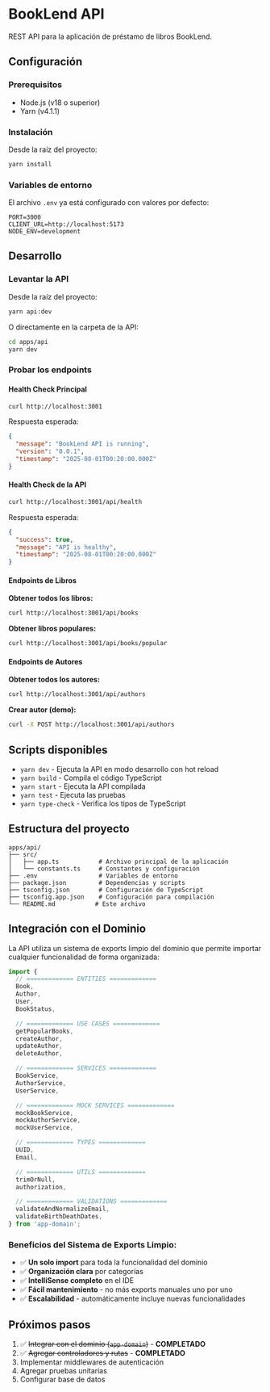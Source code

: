 # BookLend API

REST API para la aplicación de préstamo de libros BookLend.

## Configuración

### Prerequisitos

- Node.js (v18 o superior)
- Yarn (v4.1.1)

### Instalación

Desde la raíz del proyecto:

```bash
yarn install
```

### Variables de entorno

El archivo `.env` ya está configurado con valores por defecto:

```
PORT=3000
CLIENT_URL=http://localhost:5173
NODE_ENV=development
```

## Desarrollo

### Levantar la API

Desde la raíz del proyecto:

```bash
yarn api:dev
```

O directamente en la carpeta de la API:

```bash
cd apps/api
yarn dev
```

### Probar los endpoints

#### Health Check Principal

```bash
curl http://localhost:3001
```

Respuesta esperada:

```json
{
  "message": "BookLend API is running",
  "version": "0.0.1",
  "timestamp": "2025-08-01T00:20:00.000Z"
}
```

#### Health Check de la API

```bash
curl http://localhost:3001/api/health
```

Respuesta esperada:

```json
{
  "success": true,
  "message": "API is healthy",
  "timestamp": "2025-08-01T00:20:00.000Z"
}
```

#### Endpoints de Libros

**Obtener todos los libros:**

```bash
curl http://localhost:3001/api/books
```

**Obtener libros populares:**

```bash
curl http://localhost:3001/api/books/popular
```

#### Endpoints de Autores

**Obtener todos los autores:**

```bash
curl http://localhost:3001/api/authors
```

**Crear autor (demo):**

```bash
curl -X POST http://localhost:3001/api/authors
```

## Scripts disponibles

- `yarn dev` - Ejecuta la API en modo desarrollo con hot reload
- `yarn build` - Compila el código TypeScript
- `yarn start` - Ejecuta la API compilada
- `yarn test` - Ejecuta las pruebas
- `yarn type-check` - Verifica los tipos de TypeScript

## Estructura del proyecto

```
apps/api/
├── src/
│   ├── app.ts           # Archivo principal de la aplicación
│   └── constants.ts     # Constantes y configuración
├── .env                 # Variables de entorno
├── package.json         # Dependencias y scripts
├── tsconfig.json        # Configuración de TypeScript
├── tsconfig.app.json    # Configuración para compilación
└── README.md           # Este archivo
```

## Integración con el Dominio

La API utiliza un sistema de exports limpio del dominio que permite importar cualquier funcionalidad de forma organizada:

```typescript
import {
  // ============= ENTITIES =============
  Book,
  Author,
  User,
  BookStatus,

  // ============= USE CASES =============
  getPopularBooks,
  createAuthor,
  updateAuthor,
  deleteAuthor,

  // ============= SERVICES =============
  BookService,
  AuthorService,
  UserService,

  // ============= MOCK SERVICES =============
  mockBookService,
  mockAuthorService,
  mockUserService,

  // ============= TYPES =============
  UUID,
  Email,

  // ============= UTILS =============
  trimOrNull,
  authorization,

  // ============= VALIDATIONS =============
  validateAndNormalizeEmail,
  validateBirthDeathDates,
} from 'app-domain';
```

### Beneficios del Sistema de Exports Limpio:

- ✅ **Un solo import** para toda la funcionalidad del dominio
- ✅ **Organización clara** por categorías
- ✅ **IntelliSense completo** en el IDE
- ✅ **Fácil mantenimiento** - no más exports manuales uno por uno
- ✅ **Escalabilidad** - automáticamente incluye nuevas funcionalidades

## Próximos pasos

1. ✅ ~~Integrar con el dominio (`app-domain`)~~ - **COMPLETADO**
2. ✅ ~~Agregar controladores y rutas~~ - **COMPLETADO**
3. Implementar middlewares de autenticación
4. Agregar pruebas unitarias
5. Configurar base de datos
